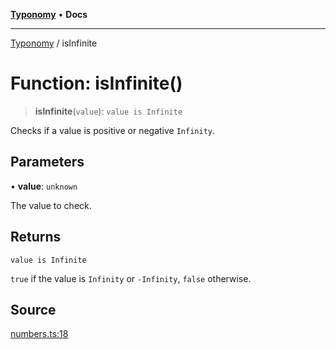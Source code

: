 [**Typonomy**](../README.md) • **Docs**

***

[Typonomy](../globals.md) / isInfinite

# Function: isInfinite()

> **isInfinite**(`value`): `value is Infinite`

Checks if a value is positive or negative `Infinity`.

## Parameters

• **value**: `unknown`

The value to check.

## Returns

`value is Infinite`

`true` if the value is `Infinity` or `-Infinity`, `false` otherwise.

## Source

[numbers.ts:18](https://github.com/softcraft-development/typonomy/blob/1c47fc13034f4e53267c72ada03a418616dc092e/src/numbers.ts#L18)
